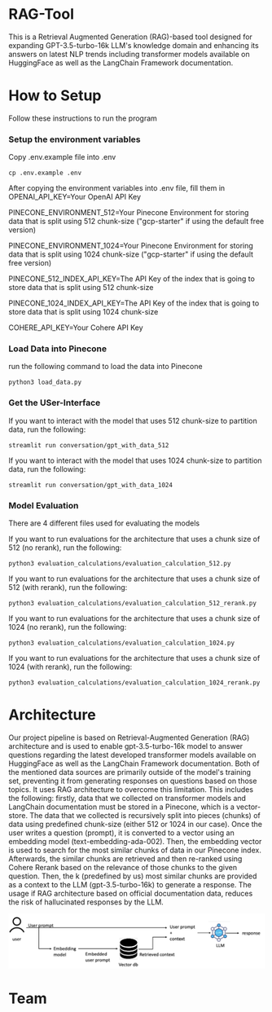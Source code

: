 # RAG-Tool
This is a Retrieval Augmented Generation (RAG)-based tool designed for expanding GPT-3.5-turbo-16k LLM's knowledge domain and enhancing its answers on latest NLP trends including transformer models available on HuggingFace as well as the LangChain Framework documentation.

# How to Setup
Follow these instructions to run the program
### Setup the environment variables
Copy .env.example file into .env

```shell
cp .env.example .env
```

After copying the environment variables into .env file, fill them in
OPENAI_API_KEY=Your OpenAI API Key

PINECONE_ENVIRONMENT_512=Your Pinecone Environment for storing data that is split using 512 chunk-size ("gcp-starter" if using the default free version)

PINECONE_ENVIRONMENT_1024=Your Pinecone Environment for storing data that is split using 1024 chunk-size ("gcp-starter" if using the default free version)

PINECONE_512_INDEX_API_KEY=The API Key of the index that is going to store data that is split using 512 chunk-size

PINECONE_1024_INDEX_API_KEY=The API Key of the index that is going to store data that is split using 1024 chunk-size

COHERE_API_KEY=Your Cohere API Key

### Load Data into Pinecone
run the following command to load the data into Pinecone

```shell
python3 load_data.py
```

### Get the USer-Interface
If you want to interact with the model that uses 512 chunk-size to partition data, run the following:

```shell
streamlit run conversation/gpt_with_data_512
```

If you want to interact with the model that uses 1024 chunk-size to partition data, run the following:

```shell
streamlit run conversation/gpt_with_data_1024
```

### Model Evaluation
There are 4 different files used for evaluating the models

If you want to run evaluations for the architecture that uses a chunk size of 512 (no rerank), run the following:

```shell
python3 evaluation_calculations/evaluation_calculation_512.py
```

If you want to run evaluations for the architecture that uses a chunk size of 512 (with rerank), run the following:

```shell
python3 evaluation_calculations/evaluation_calculation_512_rerank.py
```

If you want to run evaluations for the architecture that uses a chunk size of 1024 (no rerank), run the following:

```shell
python3 evaluation_calculations/evaluation_calculation_1024.py
```

If you want to run evaluations for the architecture that uses a chunk size of 1024 (with rerank), run the following:

```shell
python3 evaluation_calculations/evaluation_calculation_1024_rerank.py
```

# Architecture
Our project pipeline is based on Retrieval-Augmented Generation (RAG) architecture and is used to enable gpt-3.5-turbo-16k model to answer questions regarding the latest developed transformer models available on HuggingFace as well as the LangChain Framework documentation. Both of the mentioned data sources are primarily outside of the model's training set, preventing it from generating responses on questions based on those topics.
It uses RAG architecture to overcome this limitation. This includes the following: firstly, data that we collected on transformer models and LangChain documentation must be stored in a Pinecone, which is a vector-store. The data that we collected is recursively split into pieces (chunks) of data using predefined chunk-size (either 512 or 1024 in our case). Once the user writes a question (prompt), it is converted to a vector using an embedding model (text-embedding-ada-002). Then, the embedding vector is used to search for the most similar chunks of data in our Pinecone index. Afterwards, the similar chunks are retrieved and then re-ranked using Cohere Rerank based on the relevance of those chunks to the given question. Then, the k (predefined by us) most similar chunks are provided as a context to the LLM (gpt-3.5-turbo-16k) to generate a response. The usage if RAG architecture based on official documentation data, reduces the risk of hallucinated responses by the LLM. 

![Architecture Diagram](architecture_diagram.png)

# Team
